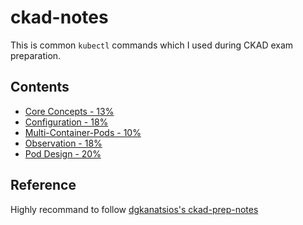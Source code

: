 # ckad-notes

This is common `kubectl` commands which I used during CKAD exam preparation.

## Contents

- [Core Concepts - 13%](1-core-concepts.md)
- [Configuration - 18%](2-configuration.md)
- [Multi-Container-Pods - 10%](3-multi-container-pods.md)
- [Observation - 18%](4-observability.md)
- [Pod Design - 20%](5-pod-design.md)

## Reference

Highly recommand to follow [dgkanatsios's ckad-prep-notes](https://github.com/dgkanatsios/CKAD-exercises)
